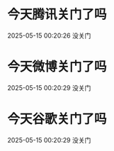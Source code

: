 # 今天腾讯关门了吗

2025-05-15 00:20:26 没关门

# 今天微博关门了吗

2025-05-15 00:20:29 没关门

# 今天谷歌关门了吗

2025-05-15 00:20:29 没关门

